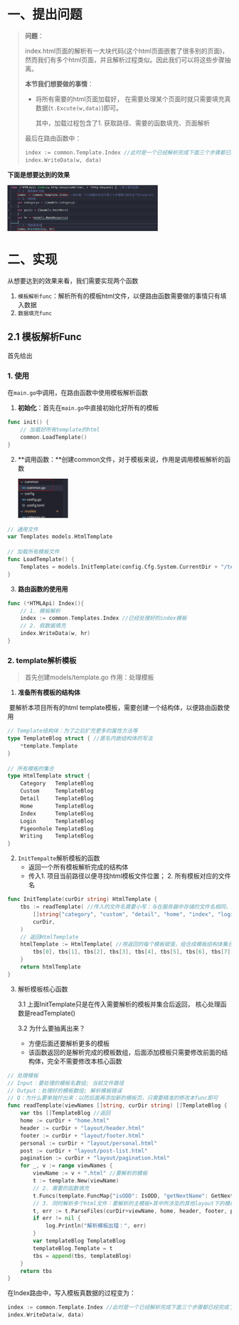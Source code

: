 # 一、提出问题



> **问题**：
>
> index.html页面的解析有一大块代码(这个html页面嵌套了很多别的页面)，然而我们有多个html页面，并且解析过程类似。因此我们可以将这些步骤抽离。
>
> 
>
> **本节我们想要做的事情**：
>
> - 将所有需要的html页面加载好， 在需要处理某个页面时就只需要填充真数据(`t.Excute(w,data)`)即可。
>
>   其中，加载过程包含了1. 获取路径、需要的函数填充、页面解析
>
> 
>
> 最后在路由函数中：
>
> ```go
> index := common.Template.Index //此时是一个已经解析完成下面三个步骤都已经完成了的template
> index.WriteData(w, data)
> ```



**下面是想要达到的效果**

<img src="image/03模板.pic/image-20220517171545848.png" alt="image-20220517171545848" style="zoom:33%;" />



# 二、实现

从想要达到的效果来看，我们需要实现两个函数

1. `模板解析func`：解析所有的模板html文件，以便路由函数需要做的事情只有填入数据
2. `数据填充func`



## 2.1 模板解析Func



首先给出

### **1. 使用**

在`main.go`中调用，在路由函数中使用模板解析函数



1. **初始化**：首先在`main.go`中直接初始化好所有的模板

```go
func init() {
	// 加载好所有template的html
	common.LoadTemplate()
}
```

2. **调用函数：**创建common文件，对于模板来说，作用是调用模板解析的函数

   <img src="image/03模板.pic/image-20220517224703302.png" alt="image-20220517224703302" style="zoom:25%;" />

```go
// 通用文件
var Templates models.HtmlTemplate

// 加载所有模板文件
func LoadTemplate() {
	Templates = models.InitTemplate(config.Cfg.System.CurrentDir + "/template/")
}
```

3. **路由函数的使用用**

```go
func (*HTMLApi) Index(){
	// 1. 模板解析
	index := common.Templates.Index //已经处理好的index模板
	// 2. 假数据填充
	index.WriteData(w, hr)   
}
```



### 2. template解析模板

> 首先创建models/template.go 作用：处理模板



1. **准备所有模板的结构体**

​	要解析本项目所有的html template模板，需要创建一个结构体，以便路由函数使用

```go
// Template结构体：为了之后扩充更多的属性方法等
type TemplateBlog struct { //匿名内嵌结构体的写法
	*template.Template
}

// 所有模板的集合
type HtmlTemplate struct {
	Category   TemplateBlog
	Custom     TemplateBlog
	Detail     TemplateBlog
	Home       TemplateBlog
	Index      TemplateBlog
	Login      TemplateBlog
	Pigeonhole TemplateBlog
	Writing    TemplateBlog
}
```



2. `InitTempalte`解析模板的函数 
   - 返回一个所有模板解析完成的结构体
   - 传入1. 项目当前路径以便寻找html模板文件位置； 2. 所有模板对应的文件名

```go
func InitTemplate(curDir string) HtmlTemplate {
	tbs := readTemplate( //传入的文件名需要小写：与在服务器中存储的文件名相同，为了后面需要路径处理
		[]string{"category", "custom", "detail", "home", "index", "login", "pigeonhole", "writing"},
		curDir,
	)
	// 返回HtmlTemplate
	htmlTemplate := HtmlTemplate{ //用返回的每个模板赋值，组合成模板结构体集合
		tbs[0], tbs[1], tbs[2], tbs[3], tbs[4], tbs[5], tbs[6], tbs[7],
	}
	return htmlTemplate
}
```



3. 解析模板核心函数

   3.1 上面InitTemplate只是在传入需要解析的模板并集合后返回， 核心处理函数是readTemplate()

   3.2 为什么要抽离出来？

   - 方便后面还要解析更多的模板
   - 该函数返回的是解析完成的模板数组，后面添加模板只需要修改前面的结构体，完全不需要修改本核心函数

```go
// 处理模板
// Input：要处理的模板名数组; 当前文件路径
// Output：处理好的模板数组; 解析模板错误
// Q：为什么要单独拧出来：以防后面再添加新的模板页，只需要精准的修改本func即可
func readTemplate(viewNames []string, curDir string) []TemplateBlog {
	var tbs []TemplateBlog //返回
	home := curDir + "home.html"
	header := curDir + "layout/header.html"
	footer := curDir + "layout/footer.html"
	personal := curDir + "layout/personal.html"
	post := curDir + "layout/post-list.html"
	pagination := curDir + "layout/pagination.html"
	for _, v := range viewNames {
		viewName := v + ".html" //要解析的模板
		t := template.New(viewName)
		// 2. 需要的函数填充
		t.Funcs(template.FuncMap{"isODD": IsODD, "getNextName": GetNextName, "date": Date}) //传入函数
		// 3. 同时解析多个html文件：要解析的主模板+其中所涉及的其他layout下的模板文件
		t, err := t.ParseFiles(curDir+viewName, home, header, footer, pagination, personal, post)
		if err != nil {
			log.Println("解析模板出错：", err)
		}
		var templateBlog TemplateBlog
		templateBlog.Template = t
		tbs = append(tbs, templateBlog)
	}
	return tbs
}
```



















在Index路由中，写入模板真数据的过程变为：
```go
index := common.Template.Index //此时是一个已经解析完成下面三个步骤都已经完成了的template
index.WriteData(w, data)
```

